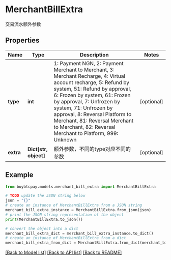 # MerchantBillExtra

交易流水额外参数

## Properties

Name | Type | Description | Notes
------------ | ------------- | ------------- | -------------
**type** | **int** | 1: Payment NGN, 2: Payment Merchant to Merchant, 3: Merchant Recharge, 4: Virtual account recharge, 5: Refund by system, 51: Refund by approval, 6: Frozen by system, 61: Frozen by approval, 7: Unfrozen by system, 71: Unfrozen by approval, 8: Reversal Platform to Merchant, 81: Reversal Merchant to Merchant, 82: Reversal Merchant to Platform, 999: Unknown | [optional] 
**extra** | **Dict[str, object]** | 额外参数，不同的type对应不同的参数 | [optional] 

## Example

```python
from buybtcpay.models.merchant_bill_extra import MerchantBillExtra

# TODO update the JSON string below
json = "{}"
# create an instance of MerchantBillExtra from a JSON string
merchant_bill_extra_instance = MerchantBillExtra.from_json(json)
# print the JSON string representation of the object
print(MerchantBillExtra.to_json())

# convert the object into a dict
merchant_bill_extra_dict = merchant_bill_extra_instance.to_dict()
# create an instance of MerchantBillExtra from a dict
merchant_bill_extra_from_dict = MerchantBillExtra.from_dict(merchant_bill_extra_dict)
```
[[Back to Model list]](../README.md#documentation-for-models) [[Back to API list]](../README.md#documentation-for-api-endpoints) [[Back to README]](../README.md)


